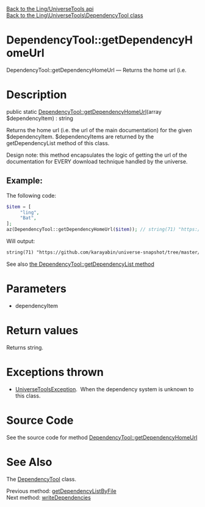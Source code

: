 [Back to the Ling/UniverseTools api](https://github.com/lingtalfi/UniverseTools/blob/master/doc/api/Ling/UniverseTools.md)<br>
[Back to the Ling\UniverseTools\DependencyTool class](https://github.com/lingtalfi/UniverseTools/blob/master/doc/api/Ling/UniverseTools/DependencyTool.md)


DependencyTool::getDependencyHomeUrl
================



DependencyTool::getDependencyHomeUrl — Returns the home url (i.e.




Description
================


public static [DependencyTool::getDependencyHomeUrl](https://github.com/lingtalfi/UniverseTools/blob/master/doc/api/Ling/UniverseTools/DependencyTool/getDependencyHomeUrl.md)(array $dependencyItem) : string




Returns the home url (i.e. the url of the main documentation) for the given $dependencyItem.
$dependencyItems are returned by the getDependencyList method of this class.


Design note: this method encapsulates the logic of getting the url of the documentation
for EVERY download technique handled by the universe.



Example:
------------
The following code:

```php
$item = [
     "ling",
     "Bat",
];
az(DependencyTool::getDependencyHomeUrl($item)); // string(71) "https://github.com/karayabin/universe-snapshot/tree/master/universe/Ling/Bat"
```


Will output:

```html
string(71) "https://github.com/karayabin/universe-snapshot/tree/master/universe/Ling/Bat"
```

See also [the DependencyTool::getDependencyList method](https://github.com/lingtalfi/UniverseTools/blob/master/doc/api/Ling/UniverseTools/DependencyTool/getDependencyList.md)


Parameters
================


- dependencyItem

    


Return values
================

Returns string.


Exceptions thrown
================

- [UniverseToolsException](https://github.com/lingtalfi/UniverseTools/blob/master/doc/api/Ling/UniverseTools/Exception/UniverseToolsException.md).&nbsp;
When the dependency system is unknown to this class.






Source Code
===========
See the source code for method [DependencyTool::getDependencyHomeUrl](https://github.com/lingtalfi/UniverseTools/blob/master/DependencyTool.php#L420-L436)


See Also
================

The [DependencyTool](https://github.com/lingtalfi/UniverseTools/blob/master/doc/api/Ling/UniverseTools/DependencyTool.md) class.

Previous method: [getDependencyListByFile](https://github.com/lingtalfi/UniverseTools/blob/master/doc/api/Ling/UniverseTools/DependencyTool/getDependencyListByFile.md)<br>Next method: [writeDependencies](https://github.com/lingtalfi/UniverseTools/blob/master/doc/api/Ling/UniverseTools/DependencyTool/writeDependencies.md)<br>

